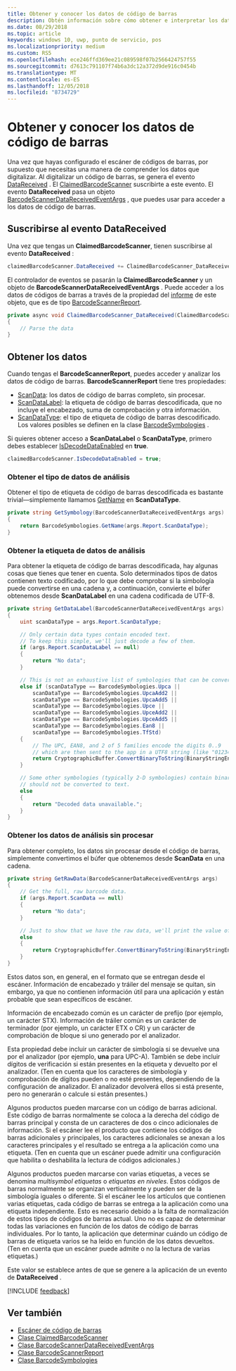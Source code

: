 ```yaml
---
title: Obtener y conocer los datos de código de barras
description: Obtén información sobre cómo obtener e interpretar los datos de código de barras que digitalizar.
ms.date: 08/29/2018
ms.topic: article
keywords: windows 10, uwp, punto de servicio, pos
ms.localizationpriority: medium
ms.custom: RS5
ms.openlocfilehash: ece246ffd369ee21c089598f07b2566424757f55
ms.sourcegitcommit: d7613c791107f74b6a3dc12a372d9de916c0454b
ms.translationtype: MT
ms.contentlocale: es-ES
ms.lasthandoff: 12/05/2018
ms.locfileid: "8734729"
---
```

# <a name="obtain-and-understand-barcode-data"></a>Obtener y conocer los datos de código de barras

Una vez que hayas configurado el escáner de códigos de barras, por supuesto que necesitas una manera de comprender los datos que digitalizar. Al digitalizar un código de barras, se genera el evento [DataReceived](https://docs.microsoft.com/uwp/api/windows.devices.pointofservice.claimedbarcodescanner.datareceived) . El [ClaimedBarcodeScanner](https://docs.microsoft.com/uwp/api/windows.devices.pointofservice.claimedbarcodescanner) suscribirte a este evento. El evento **DataReceived** pasa un objeto [BarcodeScannerDataReceivedEventArgs](https://docs.microsoft.com/uwp/api/windows.devices.pointofservice.barcodescannerdatareceivedeventargs) , que puedes usar para acceder a los datos de código de barras.

## <a name="subscribe-to-the-datareceived-event"></a>Suscribirse al evento DataReceived

Una vez que tengas un **ClaimedBarcodeScanner**, tienen suscribirse al evento **DataReceived** :

```cs
claimedBarcodeScanner.DataReceived += ClaimedBarcodeScanner_DataReceived;
```

El controlador de eventos se pasarán la **ClaimedBarcodeScanner** y un objeto de **BarcodeScannerDataReceivedEventArgs** . Puede acceder a los datos de códigos de barras a través de la propiedad del [informe](https://docs.microsoft.com/uwp/api/windows.devices.pointofservice.barcodescannerdatareceivedeventargs.report#Windows_Devices_PointOfService_BarcodeScannerDataReceivedEventArgs_Report) de este objeto, que es de tipo [BarcodeScannerReport](https://docs.microsoft.com/uwp/api/windows.devices.pointofservice.barcodescannerreport).

```cs
private async void ClaimedBarcodeScanner_DataReceived(ClaimedBarcodeScanner sender, BarcodeScannerDataReceivedEventArgs args)
{
    // Parse the data
}
```

## <a name="get-the-data"></a>Obtener los datos

Cuando tengas el **BarcodeScannerReport**, puedes acceder y analizar los datos de código de barras. **BarcodeScannerReport** tiene tres propiedades:

* [ScanData](https://docs.microsoft.com/uwp/api/windows.devices.pointofservice.barcodescannerreport.scandata): los datos de código de barras completo, sin procesar.
* [ScanDataLabel](https://docs.microsoft.com/uwp/api/windows.devices.pointofservice.barcodescannerreport.scandatalabel): la etiqueta de código de barras descodificada, que no incluye el encabezado, suma de comprobación y otra información.
* [ScanDataType](https://docs.microsoft.com/uwp/api/windows.devices.pointofservice.barcodescannerreport.scandatatype): el tipo de etiqueta de código de barras descodificado. Los valores posibles se definen en la clase [BarcodeSymbologies](https://docs.microsoft.com/uwp/api/windows.devices.pointofservice.barcodesymbologies) .

Si quieres obtener acceso a **ScanDataLabel** o **ScanDataType**, primero debes establecer [IsDecodeDataEnabled](https://docs.microsoft.com/uwp/api/windows.devices.pointofservice.claimedbarcodescanner.isdecodedataenabled#Windows_Devices_PointOfService_ClaimedBarcodeScanner_IsDecodeDataEnabled) en **true**.

```cs
claimedBarcodeScanner.IsDecodeDataEnabled = true;
```

### <a name="get-the-scan-data-type"></a>Obtener el tipo de datos de análisis

Obtener el tipo de etiqueta de código de barras descodificada es bastante trivial&mdash;simplemente llamamos [GetName](https://docs.microsoft.com/uwp/api/windows.devices.pointofservice.barcodesymbologies.getname) en **ScanDataType**.

```cs
private string GetSymbology(BarcodeScannerDataReceivedEventArgs args)
{
    return BarcodeSymbologies.GetName(args.Report.ScanDataType);
}
```

### <a name="get-the-scan-data-label"></a>Obtener la etiqueta de datos de análisis

Para obtener la etiqueta de código de barras descodificada, hay algunas cosas que tienes que tener en cuenta. Solo determinados tipos de datos contienen texto codificado, por lo que debe comprobar si la simbología puede convertirse en una cadena y, a continuación, convierte el búfer obtenemos desde **ScanDataLabel** en una cadena codificada de UTF-8.

```cs
private string GetDataLabel(BarcodeScannerDataReceivedEventArgs args)
{
    uint scanDataType = args.Report.ScanDataType;

    // Only certain data types contain encoded text.
    // To keep this simple, we'll just decode a few of them.
    if (args.Report.ScanDataLabel == null)
    {
        return "No data";
    }

    // This is not an exhaustive list of symbologies that can be converted to a string.
    else if (scanDataType == BarcodeSymbologies.Upca ||
        scanDataType == BarcodeSymbologies.UpcaAdd2 ||
        scanDataType == BarcodeSymbologies.UpcaAdd5 ||
        scanDataType == BarcodeSymbologies.Upce ||
        scanDataType == BarcodeSymbologies.UpceAdd2 ||
        scanDataType == BarcodeSymbologies.UpceAdd5 ||
        scanDataType == BarcodeSymbologies.Ean8 ||
        scanDataType == BarcodeSymbologies.TfStd)
    {
        // The UPC, EAN8, and 2 of 5 families encode the digits 0..9
        // which are then sent to the app in a UTF8 string (like "01234").
        return CryptographicBuffer.ConvertBinaryToString(BinaryStringEncoding.Utf8, args.Report.ScanDataLabel);
    }

    // Some other symbologies (typically 2-D symbologies) contain binary data that
    // should not be converted to text.
    else
    {
        return "Decoded data unavailable.";
    }
}
```

### <a name="get-the-raw-scan-data"></a>Obtener los datos de análisis sin procesar

Para obtener completo, los datos sin procesar desde el código de barras, simplemente convertimos el búfer que obtenemos desde **ScanData** en una cadena.

```cs
private string GetRawData(BarcodeScannerDataReceivedEventArgs args)
{
    // Get the full, raw barcode data.
    if (args.Report.ScanData == null)
    {
        return "No data";
    }

    // Just to show that we have the raw data, we'll print the value of the bytes.
    else
    {
        return CryptographicBuffer.ConvertBinaryToString(BinaryStringEncoding.Utf8, args.Report.ScanData);
    }
}
```

Estos datos son, en general, en el formato que se entregan desde el escáner. Información de encabezado y tráiler del mensaje se quitan, sin embargo, ya que no contienen información útil para una aplicación y están probable que sean específicos de escáner.

Información de encabezado común es un carácter de prefijo (por ejemplo, un carácter STX). Información de tráiler común es un carácter de terminador (por ejemplo, un carácter ETX o CR) y un carácter de comprobación de bloque si uno generado por el analizador.

Esta propiedad debe incluir un carácter de simbología si se devuelve una por el analizador (por ejemplo, **una** para UPC-A). También se debe incluir dígitos de verificación si están presentes en la etiqueta y devuelto por el analizador. (Ten en cuenta que los caracteres de simbología y comprobación de dígitos pueden o no esté presentes, dependiendo de la configuración de analizador. El analizador devolverá ellos si está presente, pero no generarán o calcule si están presentes.)

Algunos productos pueden marcarse con un código de barras adicional. Este código de barras normalmente se coloca a la derecha del código de barras principal y consta de un caracteres de dos o cinco adicionales de información. Si el escáner lee el producto que contiene los códigos de barras adicionales y principales, los caracteres adicionales se anexan a los caracteres principales y el resultado se entrega a la aplicación como una etiqueta. (Ten en cuenta que un escáner puede admitir una configuración que habilita o deshabilita la lectura de códigos adicionales.)

Algunos productos pueden marcarse con varias etiquetas, a veces se denomina *multisymbol etiquetas* o *etiquetas en niveles*. Estos códigos de barras normalmente se organizan verticalmente y pueden ser de la simbología iguales o diferente. Si el escáner lee los artículos que contienen varias etiquetas, cada código de barras se entrega a la aplicación como una etiqueta independiente. Esto es necesario debido a la falta de normalización de estos tipos de códigos de barras actual. Uno no es capaz de determinar todas las variaciones en función de los datos de código de barras individuales. Por lo tanto, la aplicación que determinar cuándo un código de barras de etiqueta varios se ha leído en función de los datos devueltos. (Ten en cuenta que un escáner puede admite o no la lectura de varias etiquetas.)

Este valor se establece antes de que se genere a la aplicación de un evento de **DataReceived** .

[!INCLUDE [feedback](./includes/pos-feedback.md)]

## <a name="see-also"></a>Ver también
* [Escáner de código de barras](pos-barcodescanner.md)
* [Clase ClaimedBarcodeScanner](https://docs.microsoft.com/uwp/api/windows.devices.pointofservice.barcodesymbologies.getname)
* [Clase BarcodeScannerDataReceivedEventArgs](https://docs.microsoft.com/uwp/api/windows.devices.pointofservice.barcodescannerdatareceivedeventargs)
* [Clase BarcodeScannerReport](https://docs.microsoft.com/uwp/api/windows.devices.pointofservice.barcodescannerreport)
* [Clase BarcodeSymbologies](https://docs.microsoft.com/uwp/api/windows.devices.pointofservice.barcodesymbologies)
